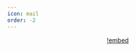 ```yaml
---
icon: mail
order: -2
---
```


<div align="center">

[!embed](https://www.youtube.com/embed/YG3EhWlBaoI)

<div align="center">